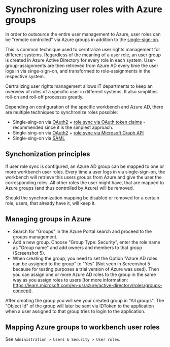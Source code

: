 # Synchronizing user roles with Azure groups

In order to outsource the entire user management to Azure, user roles can be "remote controlled" via Azure groups in addition to the [single-sign-on](Single-Sign-On_with_Azure_via_OAuth.md). 

This is common technique used to cerntralize user rights management for different systems. Regardless of the meaning of a user role, an user group is created in Azure Active Directory for every role in each system. User-group-assignments are then retrieved from Azure AD every time the user logs in via singe-sign-on, and transformed to role-assignments in the respective system.

Certralizing user rights management allows IT departments to keep an overview of roles of a specific user in different systems. It also simplifies roll-on and roll-off processes greatly.

Depending on configuration of the specific workbench and Azure AD, there are multiple techniques to synchronize roles possible:

- Single-sing-on via [OAuth2](Single-Sign-On_with_Azure_via_OAuth.md) + [role sync via OAuth token claims](Synchronizing_roles_via_OAuth2_token.md) - recommended since it is the simplest approach.
- Single-sing-on via [OAuth2](Single-Sign-On_with_Azure_via_OAuth.md) + [role sync via Microsoft Graph API](Synchronizing_roles_via_Graph_API.md)
- Single-sing-on via [SAML](Single-Sign-On_with_Azure_via_SAML.md)

## Synchonization principles

If user role sync is configured, an Azure AD group can be mapped to one or more workbench user roles. Every time a user logs in via single-sign-on, the workbench will retrieve this users groups from Azure and give the user the corresponding roles. All other roles the user might have, that are mapped to Azure groups (and thus controlled by Azure) will be removed. 

Should the synchronization mapping be disabled or removed for a certain role, users, that already have it, will keep it.

## Managing groups in Azure 

- Search for "Groups" in the Azure Portal search and proceed to the groups management.
- Add a new group. Choose "Group Type: Security", enter the role name as "Group name" and add owners and members to that group (Screenshot 5).
- When creating the group, you need to set the Option "Azure AD roles can be assigned to the group" to "Yes" (Not seen in Screenshot 5 because for testing purposes a trial version
  of Azure was used). Then you can assign one or more Azure AD roles to the group in the same way as you assign roles to users
  (for more information: https://learn.microsoft.com/en-us/azure/active-directory/roles/groups-concept).

After creating the group you will see your created group in "All groups". The "Object Id" of the group will later be sent via IDToken to the application when a user assigned to that group
tries to login to the application.

## Mapping Azure groups to workbench user roles

See `Administration > Users & Security > User roles`.